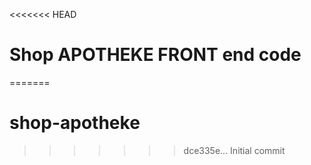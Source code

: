 <<<<<<< HEAD
# Shop APOTHEKE FRONT end code
=======
# shop-apotheke
>>>>>>> dce335e... Initial commit
